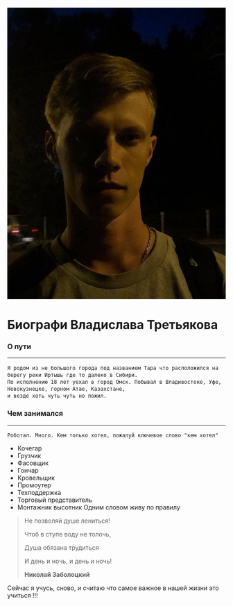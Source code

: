 ![ВладиславТретьяков](photo_2022-08-15_00-22-54.jpg)

# Биографи Владислава Третьякова

### О пути
---
    Я родом из не большого города под названием Тара что расположился на берегу реки Иртышь где то далеко в Сибири. 
    По исполнению 18 лет уехал в город Омск. Побывал в Владивостоке, Уфе, Новокузнецке, горном Атае, Казахстане, 
    и везде хоть чуть чуть но пожил.

### Чем занимался
---
    Роботал. Много. Кем только хотел, пожалуй ключевое слово "кем хотел"
* Кочегар
* Грузчик
* Фасовщик
* Гончар
* Кровельщик
* Промоутер
* Техподдержка
* Торговый представитель
* Монтажник высотник
Одним словом живу по правилу 

>Не позволяй душе лениться!
>
>Чтоб в ступе воду не толочь,
>
>Душа обязана трудиться
>
>И день и ночь, и день и ночь!
>
>**Николай Заболоцкий**

Сейчас я учусь, сново, и считаю что самое важное в нашей жизни это учиться !!!
